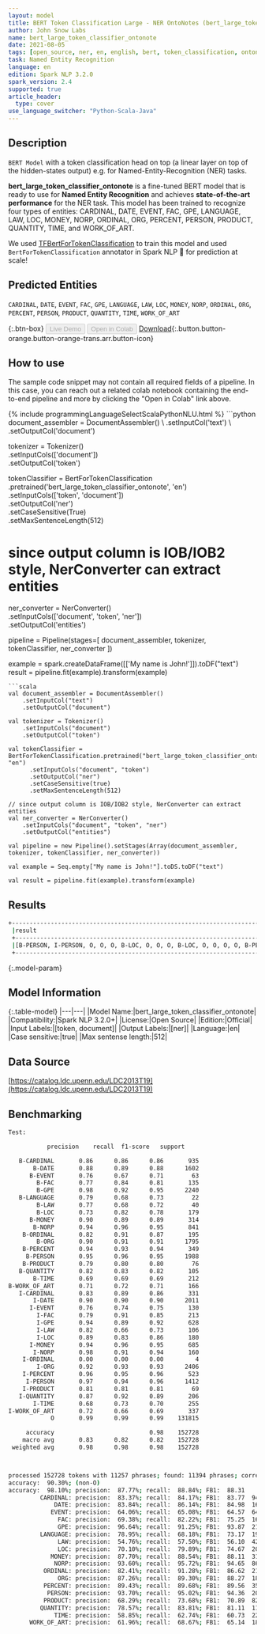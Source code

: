 ```yaml
---
layout: model
title: BERT Token Classification Large - NER OntoNotes (bert_large_token_classifier_ontonote)
author: John Snow Labs
name: bert_large_token_classifier_ontonote
date: 2021-08-05
tags: [open_source, ner, en, english, bert, token_classification, ontonotes, large]
task: Named Entity Recognition
language: en
edition: Spark NLP 3.2.0
spark_version: 2.4
supported: true
article_header:
  type: cover
use_language_switcher: "Python-Scala-Java"
---
```


## Description

`BERT Model` with a token classification head on top (a linear layer on top of the hidden-states output) e.g. for Named-Entity-Recognition (NER) tasks.


**bert_large_token_classifier_ontonote** is a fine-tuned BERT model that is ready to use for **Named Entity Recognition** and achieves **state-of-the-art performance** for the NER task. This model has been trained to recognize four types of entities: CARDINAL, DATE, EVENT, FAC, GPE, LANGUAGE, LAW, LOC, MONEY, NORP, ORDINAL, ORG, PERCENT, PERSON, PRODUCT, QUANTITY, TIME, and WORK_OF_ART.

We used [TFBertForTokenClassification](https://huggingface.co/transformers/model_doc/bert.html#tfbertfortokenclassification) to train this model and used `BertForTokenClassification` annotator in Spark NLP 🚀 for prediction at scale!

## Predicted Entities

`CARDINAL`, `DATE`, `EVENT`, `FAC`, `GPE`, `LANGUAGE`, `LAW`, `LOC`, `MONEY`, `NORP`, `ORDINAL`, `ORG`, `PERCENT`, `PERSON`, `PRODUCT`, `QUANTITY`, `TIME`, `WORK_OF_ART`

{:.btn-box}
<button class="button button-orange" disabled>Live Demo</button>
<button class="button button-orange" disabled>Open in Colab</button>
[Download](https://s3.amazonaws.com/auxdata.johnsnowlabs.com/public/models/bert_large_token_classifier_ontonote_en_3.2.0_2.4_1628176479421.zip){:.button.button-orange.button-orange-trans.arr.button-icon}

## How to use

The sample code snippet may not contain all required fields of a pipeline. In this case, you can reach out a related colab notebook containing the end-to-end pipeline and more by clicking the "Open in Colab" link above.




<div class="tabs-box" markdown="1">
{% include programmingLanguageSelectScalaPythonNLU.html %}
```python
document_assembler = DocumentAssembler() \
    .setInputCol('text') \
    .setOutputCol('document')

tokenizer = Tokenizer() \
    .setInputCols(['document']) \
    .setOutputCol('token')

tokenClassifier = BertForTokenClassification \
      .pretrained('bert_large_token_classifier_ontonote', 'en') \
      .setInputCols(['token', 'document']) \
      .setOutputCol('ner') \
      .setCaseSensitive(True) \
      .setMaxSentenceLength(512)

# since output column is IOB/IOB2 style, NerConverter can extract entities
ner_converter = NerConverter() \
    .setInputCols(['document', 'token', 'ner']) \
    .setOutputCol('entities')

pipeline = Pipeline(stages=[
    document_assembler, 
    tokenizer,
    tokenClassifier,
    ner_converter
])

example = spark.createDataFrame([['My name is John!']]).toDF("text")
result = pipeline.fit(example).transform(example)
```
```scala
val document_assembler = DocumentAssembler() 
    .setInputCol("text") 
    .setOutputCol("document")

val tokenizer = Tokenizer() 
    .setInputCols("document") 
    .setOutputCol("token")

val tokenClassifier = BertForTokenClassification.pretrained("bert_large_token_classifier_ontonote", "en")
      .setInputCols("document", "token")
      .setOutputCol("ner")
      .setCaseSensitive(true)
      .setMaxSentenceLength(512)

// since output column is IOB/IOB2 style, NerConverter can extract entities
val ner_converter = NerConverter() 
    .setInputCols("document", "token", "ner") 
    .setOutputCol("entities")

val pipeline = new Pipeline().setStages(Array(document_assembler, tokenizer, tokenClassifier, ner_converter))

val example = Seq.empty["My name is John!"].toDS.toDF("text")

val result = pipeline.fit(example).transform(example)
```
</div>

## Results

```bash
+------------------------------------------------------------------------------------+
 |result                                                                              |
 +------------------------------------------------------------------------------------+
 |[B-PERSON, I-PERSON, O, O, O, B-LOC, O, O, O, B-LOC, O, O, O, O, B-PERSON, O, O, O, O, B-LOC]|
 +------------------------------------------------------------------------------------+
```

{:.model-param}
## Model Information

{:.table-model}
|---|---|
|Model Name:|bert_large_token_classifier_ontonote|
|Compatibility:|Spark NLP 3.2.0+|
|License:|Open Source|
|Edition:|Official|
|Input Labels:|[token, document]|
|Output Labels:|[ner]|
|Language:|en|
|Case sensitive:|true|
|Max sentense length:|512|

## Data Source

[https://catalog.ldc.upenn.edu/LDC2013T19](https://catalog.ldc.upenn.edu/LDC2013T19)

## Benchmarking

```bash
Test:

           precision    recall  f1-score   support

   B-CARDINAL       0.86      0.86      0.86       935
       B-DATE       0.88      0.89      0.88      1602
      B-EVENT       0.76      0.67      0.71        63
        B-FAC       0.77      0.84      0.81       135
        B-GPE       0.98      0.92      0.95      2240
   B-LANGUAGE       0.79      0.68      0.73        22
        B-LAW       0.77      0.68      0.72        40
        B-LOC       0.73      0.82      0.78       179
      B-MONEY       0.90      0.89      0.89       314
       B-NORP       0.94      0.96      0.95       841
    B-ORDINAL       0.82      0.91      0.87       195
        B-ORG       0.90      0.91      0.91      1795
    B-PERCENT       0.94      0.93      0.94       349
     B-PERSON       0.95      0.96      0.95      1988
    B-PRODUCT       0.79      0.80      0.80        76
   B-QUANTITY       0.82      0.83      0.82       105
       B-TIME       0.69      0.69      0.69       212
B-WORK_OF_ART       0.71      0.72      0.71       166
   I-CARDINAL       0.83      0.89      0.86       331
       I-DATE       0.90      0.90      0.90      2011
      I-EVENT       0.76      0.74      0.75       130
        I-FAC       0.79      0.91      0.85       213
        I-GPE       0.94      0.89      0.92       628
        I-LAW       0.82      0.66      0.73       106
        I-LOC       0.89      0.83      0.86       180
      I-MONEY       0.94      0.96      0.95       685
       I-NORP       0.98      0.91      0.94       160
    I-ORDINAL       0.00      0.00      0.00         4
        I-ORG       0.92      0.93      0.93      2406
    I-PERCENT       0.96      0.95      0.96       523
     I-PERSON       0.97      0.94      0.96      1412
    I-PRODUCT       0.81      0.81      0.81        69
   I-QUANTITY       0.87      0.92      0.89       206
       I-TIME       0.68      0.73      0.70       255
I-WORK_OF_ART       0.72      0.66      0.69       337
            O       0.99      0.99      0.99    131815

     accuracy                           0.98    152728
    macro avg       0.83      0.82      0.82    152728
 weighted avg       0.98      0.98      0.98    152728



processed 152728 tokens with 11257 phrases; found: 11394 phrases; correct: 10001.
accuracy:  90.30%; (non-O)
accuracy:  98.10%; precision:  87.77%; recall:  88.84%; FB1:  88.31
         CARDINAL: precision:  83.37%; recall:  84.17%; FB1:  83.77  944
             DATE: precision:  83.84%; recall:  86.14%; FB1:  84.98  1646
            EVENT: precision:  64.06%; recall:  65.08%; FB1:  64.57  64
              FAC: precision:  69.38%; recall:  82.22%; FB1:  75.25  160
              GPE: precision:  96.64%; recall:  91.25%; FB1:  93.87  2115
         LANGUAGE: precision:  78.95%; recall:  68.18%; FB1:  73.17  19
              LAW: precision:  54.76%; recall:  57.50%; FB1:  56.10  42
              LOC: precision:  70.10%; recall:  79.89%; FB1:  74.67  204
            MONEY: precision:  87.70%; recall:  88.54%; FB1:  88.11  317
             NORP: precision:  93.60%; recall:  95.72%; FB1:  94.65  860
          ORDINAL: precision:  82.41%; recall:  91.28%; FB1:  86.62  216
              ORG: precision:  87.26%; recall:  89.30%; FB1:  88.27  1837
          PERCENT: precision:  89.43%; recall:  89.68%; FB1:  89.56  350
           PERSON: precision:  93.70%; recall:  95.02%; FB1:  94.36  2016
          PRODUCT: precision:  68.29%; recall:  73.68%; FB1:  70.89  82
         QUANTITY: precision:  78.57%; recall:  83.81%; FB1:  81.11  112
             TIME: precision:  58.85%; recall:  62.74%; FB1:  60.73  226
      WORK_OF_ART: precision:  61.96%; recall:  68.67%; FB1:  65.14  184
```